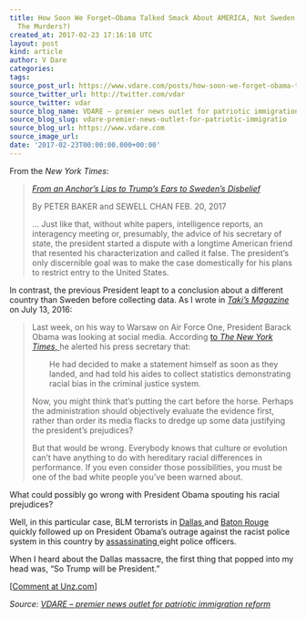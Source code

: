 ```yaml
---
title: How Soon We Forget–Obama Talked Smack About AMERICA, Not Sweden. (Remember
  The Murders?)
created_at: 2017-02-23 17:16:18 UTC
layout: post
kind: article
author: V Dare
categories: 
tags: 
source_post_url: https://www.vdare.com/posts/how-soon-we-forget-obama-talked-smack-about-america-not-sweden-remember-the-murders
source_twitter_url: http://twitter.com/vdar
source_twitter: vdar
source_blog_name: VDARE – premier news outlet for patriotic immigration reform
source_blog_slug: vdare-premier-news-outlet-for-patriotic-immigratio
source_blog_url: https://www.vdare.com
source_image_url: 
date: '2017-02-23T00:00:00.000+00:00'
---
```

<div class="pf-content"><p>From the <em>New York Times</em>:</p>
<blockquote><p><a id="xlink_1_2" class="xlink" title="Anchor Link to This Paragraph" href="http://www.unz.com/isteve/#xlink_1_2" name="xlink_1_2"></a> <em><a title="https://www.nytimes.com/2017/02/20/world/europe/trump-pursues-his-attack-on-sweden-with-scant-evidence.html?mabReward=CTM&amp;recp=8&amp;action=click&amp;pgtype=Homepage&amp;region=CColumn&amp;module=Recommendation&amp;src=rechp&amp;WT.nav=RecEngine" href="https://www.nytimes.com/2017/02/20/world/europe/trump-pursues-his-attack-on-sweden-with-scant-evidence.html?mabReward=CTM&amp;recp=8&amp;action=click&amp;pgtype=Homepage&amp;region=CColumn&amp;module=Recommendation&amp;src=rechp&amp;WT.nav=RecEngine">From an Anchor’s Lips to Trump’s Ears to Sweden’s Disbelief</a></em></p>
<p>By PETER BAKER and SEWELL CHAN FEB. 20, 2017</p>
<p><a id="xlink_1_3" class="xlink" title="Anchor Link to This Paragraph" href="http://www.unz.com/isteve/#xlink_1_3" name="xlink_1_3"></a>… Just like that, without white papers, intelligence reports, an interagency meeting or, presumably, the advice of his secretary of state, the president started a dispute with a longtime American friend that resented his characterization and called it false. The president’s only discernible goal was to make the case domestically for his plans to restrict entry to the United States.</p></blockquote>
<p><a id="xlink_1_4" class="xlink" title="Anchor Link to This Paragraph" href="http://www.unz.com/isteve/#xlink_1_4" name="xlink_1_4"></a>In contrast, the previous President leapt to a conclusion about a different country than Sweden before collecting data. As I wrote in <a title="http://takimag.com/article/the_presidents_prejudices_steve_sailer/print#axzz4ZAy0zws3" href="http://takimag.com/article/the_presidents_prejudices_steve_sailer/print#axzz4ZAy0zws3"><em>Taki’s Magazine</em></a> on July 13, 2016:</p>
<blockquote><p><a id="xlink_1_5" class="xlink" title="Anchor Link to This Paragraph" href="http://www.unz.com/isteve/#xlink_1_5" name="xlink_1_5"></a> Last week, on his way to Warsaw on Air Force One, President Barack Obama was looking at social media. According <a href="http://redirect.viglink.com/?format=go&amp;jsonp=vglnk_148786979352013&amp;key=034153a8f6f990b64f375d12e1cc4572&amp;libId=izin90vo01000nv1000DL9f30dzvzlebz&amp;loc=http%3A%2F%2Ftakimag.com%2Farticle%2Fthe_presidents_prejudices_steve_sailer%2Fprint%23axzz4ZAy0zws3&amp;v=1&amp;out=http%3A%2F%2Fwww.nytimes.com%2F2016%2F07%2F09%2Fus%2Fpolitics%2Fobama-balance-race-police-dallas-shooting.html%3F_r%3D0&amp;title=The%20President%E2%80%99s%20Prejudices%20-%20Taki%27s%20Magazine&amp;txt=%3Cem%3EThe%20New%20York%20Times%3C%2Fem%3E">to <em>The</em> <em>New York Times</em>, </a>he alerted his press secretary that:</p><!-- TAG START { player: "7518-804336-VDare - Outstream - Rev", owner: "ONE Video by AOL", for: "ONE Video by AOL" - BEINJS } --><div id="57966237cc52c74a5e1363c4" class="vdb_player vdb_57966237cc52c74a5e1363c456bcd17ce4b018167fea5539">    <script type="text/javascript" src="//delivery.vidible.tv/jsonp/pid=57966237cc52c74a5e1363c4/56bcd17ce4b018167fea5539_bein.js"></script></div><!-- TAG END { date: 07/25/16 } -->
<p style="padding-left: 30px;"><a id="xlink_1_6" class="xlink" title="Anchor Link to This Paragraph" href="http://www.unz.com/isteve/#xlink_1_6" name="xlink_1_6"></a>He had decided to make a statement himself as soon as they landed, and had told his aides to collect statistics demonstrating racial bias in the criminal justice system.</p>
<p><a id="xlink_1_7" class="xlink" title="Anchor Link to This Paragraph" href="http://www.unz.com/isteve/#xlink_1_7" name="xlink_1_7"></a>Now, you might think that’s putting the cart before the horse. Perhaps the administration should objectively evaluate the evidence first, rather than order its media flacks to dredge up some data justifying the president’s prejudices?</p>
<p><a id="xlink_1_8" class="xlink" title="Anchor Link to This Paragraph" href="http://www.unz.com/isteve/#xlink_1_8" name="xlink_1_8"></a>But that would be wrong. Everybody knows that culture or evolution can’t have anything to do with hereditary racial differences in performance. If you even consider those possibilities, you must be one of the bad white people you’ve been warned about.</p></blockquote>
<p><a id="xlink_1_9" class="xlink" title="Anchor Link to This Paragraph" href="http://www.unz.com/isteve/#xlink_1_9" name="xlink_1_9"></a>What could possibly go wrong with President Obama spouting his racial prejudices?</p>
<p><a id="xlink_1_10" class="xlink" title="Anchor Link to This Paragraph" href="http://www.unz.com/isteve/#xlink_1_10" name="xlink_1_10"></a>Well, in this particular case, BLM terrorists in <a href="http://www.vdare.com/posts/nyt-did-those-5-dead-white-dallas-cops-have-it-coming">Dallas </a>and <a href="http://www.vdare.com/posts/black-gunman-in-baton-rouge-shoots-6-cops-killing-3-while-cuckservatives-retweet-picture-of-one-black-victim">Baton Rouge </a>quickly followed up on President Obama’s outrage against the racist police system in this country by <a href="http://www.vdare.com/posts/how-many-blm-inspired-shootings-were-there-on-thursday-friday-besides-dallas">assassinating </a>eight police officers.</p>
<p><a id="xlink_1_11" class="xlink" title="Anchor Link to This Paragraph" href="http://www.unz.com/isteve/#xlink_1_11" name="xlink_1_11"></a>When I heard about the Dallas massacre, the first thing that popped into my head was, “So Trump will be President.”</p>
<p>[<a href="http://www.unz.com/isteve/how-soon-we-forget/">Comment at Unz.com</a>]</p>
</div><div class="">
    <i>Source: <a href="https://www.vdare.com">VDARE – premier news outlet for patriotic immigration reform</a></i>
</div>
